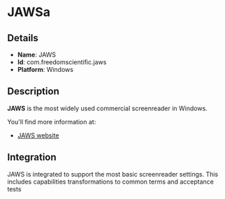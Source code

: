 # JAWSa

## Details

* __Name__: JAWS
* __Id__: com.freedomscientific.jaws
* __Platform__: Windows

## Description
__JAWS__ is the most widely used commercial screenreader in Windows. 

You'll find more information at:

  * [JAWS website](http://www.freedomscientific.com/Products/Blindness/JAWS)

## Integration
JAWS is integrated to support the most basic screenreader settings. This includes capabilities transformations to common terms and  acceptance tests